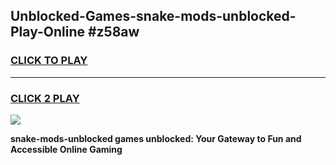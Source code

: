 
## Unblocked-Games-snake-mods-unblocked-Play-Online #z58aw
<h3>
<a href="https://news.freeplayer.one?title=snake-mods-unblocked&ref=3">CLICK TO PLAY</a></h3>
<hr>

<h3>
<a href="https://news.freeplayer.one?title=snake-mods-unblocked&ref=3">CLICK 2 PLAY</a>
  
</h3>

<a href="https://news.freeplayer.one?title=snake-mods-unblocked&ref=3"><img src="https://clearcache.store/games.png"></a>


**snake-mods-unblocked games unblocked: Your Gateway to Fun and Accessible Online Gaming**
